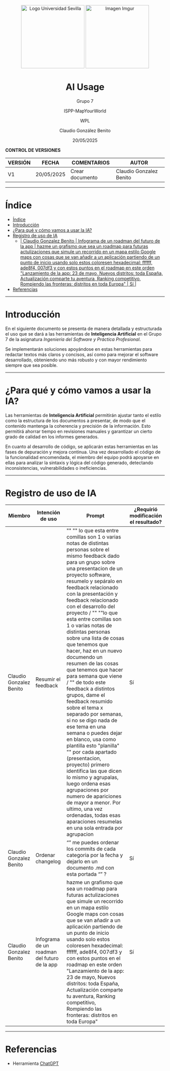 <p align="center">
  <img src="https://www.ucm.es/al-acmes/file/logo-universidad-sevilla/?ver" alt="Logo Universidad Sevilla" width="200" height="200">
  <img src="https://i.imgur.com/vlzkG4H.png" alt="Imagen Imgur" width="auto" height="200">
</p>

<h1 align="center">AI Usage</h1>

<p align="center">
    Grupo 7
</p>
<p align="center">
    ISPP-MapYourWorld
</p>
<p align="center">
    WPL
</p>
<p align="center">
    Claudio González Benito
</p>
<p align="center">
    20/05/2025
</p>

**CONTROL DE VERSIONES**

| VERSIÓN | FECHA     | COMENTARIOS              | AUTOR              |
|---------|-----------|--------------------------|--------------------|
| V1      | 20/05/2025| Crear documento         | Claudio Gonzalez Benito|
---

# Índice

- [Índice](#índice)
- [Introducción](#introducción)
- [¿Para qué y cómo vamos a usar la IA?](#para-qué-y-cómo-vamos-a-usar-la-ia)
- [Registro de uso de IA](#registro-de-uso-de-ia)
  - [|   Claudio Gonzalez Benito | Infograma de un roadman del futuro de la app  | hazme un grafismo que sea un roadmap para futuras actulizaciones que simule un recorrido en un mapa estilo Google maps con cosas que se van añadir a un aplicación partiendo de un punto de inicio usando solo estos coloresen hexadecimal: ffffff, ade8f4, 007df3 y con estos puntos en el roadmap en este orden "Lanzamiento de la app: 23 de mayo, Nuevos distritos: toda España, Actualización comparte tu aventura, Ranking competitivo, Rompiendo las fronteras: distritos en toda Europa"  |  Sí           |](#---claudio-gonzalez-benito--infograma-de-un-roadman-del-futuro-de-la-app---hazme-un-grafismo-que-sea-un-roadmap-para-futuras-actulizaciones-que-simule-un-recorrido-en-un-mapa-estilo-google-maps-con-cosas-que-se-van-añadir-a-un-aplicación-partiendo-de-un-punto-de-inicio-usando-solo-estos-coloresen-hexadecimal-ffffff-ade8f4-007df3-y-con-estos-puntos-en-el-roadmap-en-este-orden-lanzamiento-de-la-app-23-de-mayo-nuevos-distritos-toda-españa-actualización-comparte-tu-aventura-ranking-competitivo-rompiendo-las-fronteras-distritos-en-toda-europa----sí-----------)
- [Referencias](#referencias)

---

# Introducción

En el siguiente documento se presenta de manera detallada y estructurada el uso que se dará a las herramientas de **Inteligencia Artificial** en el Grupo 7 de la asignatura *Ingeniería del Software y Práctica Profesional*.

Se implementarán soluciones apoyándose en estas herramientas para redactar textos más claros y concisos, así como para mejorar el software desarrollado, obteniendo uno más robusto y con mayor rendimiento siempre que sea posible.

---

# ¿Para qué y cómo vamos a usar la IA?

Las herramientas de **Inteligencia Artificial** permitirán ajustar tanto el estilo como la estructura de los documentos a presentar, de modo que el contenido mantenga la coherencia y precisión de la información. Esto permitirá ahorrar tiempo en revisiones manuales y garantizar un cierto grado de calidad en los informes generados.

En cuanto al desarrollo de código, se aplicarán estas herramientas en las fases de depuración y mejora continua. Una vez desarrollado el código de la funcionalidad encomendada, el miembro del equipo podrá apoyarse en ellas para analizar la sintaxis y lógica del código generado, detectando inconsistencias, vulnerabilidades o ineficiencias.

---

# Registro de uso de IA

| Miembro | Intención de uso | Prompt              | ¿Requirió modificación el resultado?              |
|---------|-----------|--------------------------|--------------------|
|   Claudio Gonzalez Benito | Resumir el feedback  | "" "" lo que esta entre comillas son 1 o varias notas de distintas personas sobre el mismo feedback dado para un grupo sobre una presentacion de un proyecto software, resumelo y sepáralo en feedback relacionado con la presentación y feedback relacionado con el desarrollo del proyecto / "" ""lo que esta entre comillas son 1 o varias notas de distintas personas sobre una lista de cosas que tenemos que hacer, haz en un nuevo documendo un resumen de las cosas que tenemos que hacer para semana que viene / "" de todo este feedback a distintos grupos, dame el feedback resumido sobre el tema x separado por semanas, si no se digo nada de ese tema en una semana o puedes dejar en blanco, usa como plantilla esto "planilla"   "" por cada apartado (presentacion, proyecto) primero identifica las que dicen lo mismo y agrupalas, luego ordena esas agrupaciones por numero de apariciones de mayor a menor. Por ultimo, una vez ordenadas, todas esas aparaciones resumelas en una sola entrada por agrupacion |  Sí           |
|   Claudio Gonzalez Benito | Ordenar changelog  | “<Changelog generado con conventional-changelog-cli>” me puedes ordenar los commits de cada categoria por la fecha y dejarlo en un documento .md con esta portada “<Portada que usamos en todos los documentos>” ?  |  Sí           |
|   Claudio Gonzalez Benito | Infograma de un roadman del futuro de la app  | hazme un grafismo que sea un roadmap para futuras actulizaciones que simule un recorrido en un mapa estilo Google maps con cosas que se van añadir a un aplicación partiendo de un punto de inicio usando solo estos coloresen hexadecimal: ffffff, ade8f4, 007df3 y con estos puntos en el roadmap en este orden "Lanzamiento de la app: 23 de mayo, Nuevos distritos: toda España, Actualización comparte tu aventura, Ranking competitivo, Rompiendo las fronteras: distritos en toda Europa"  |  Sí           |
---

# Referencias

- Herramienta [ChatGPT](https://chatgpt.com/)